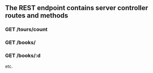 ## The REST endpoint contains server controller routes and methods

### GET /tours/count
### GET /books/
### GET /books/:d

etc.